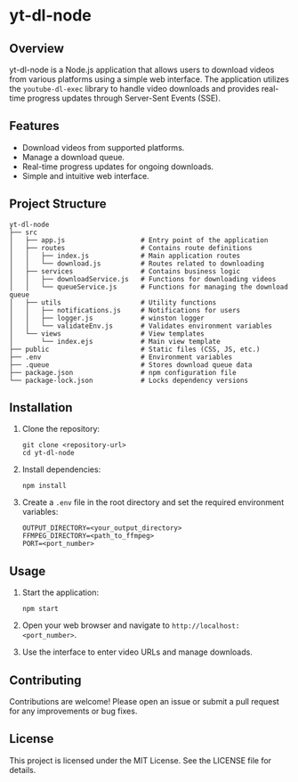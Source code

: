 # yt-dl-node

## Overview
yt-dl-node is a Node.js application that allows users to download videos from various platforms using a simple web interface. The application utilizes the `youtube-dl-exec` library to handle video downloads and provides real-time progress updates through Server-Sent Events (SSE).

## Features
- Download videos from supported platforms.
- Manage a download queue.
- Real-time progress updates for ongoing downloads.
- Simple and intuitive web interface.

## Project Structure
```
yt-dl-node
├── src
│   ├── app.js                   # Entry point of the application
│   ├── routes                   # Contains route definitions
│   │   ├── index.js             # Main application routes
│   │   └── download.js          # Routes related to downloading
│   ├── services                 # Contains business logic
│   │   ├── downloadService.js   # Functions for downloading videos
│   │   └── queueService.js      # Functions for managing the download queue
│   ├── utils                    # Utility functions
│   │   ├── notifications.js     # Notifications for users
│   │   ├── logger.js            # winston logger 
│   │   └── validateEnv.js       # Validates environment variables
│   └── views                    # View templates
│       └── index.ejs            # Main view template
├── public                       # Static files (CSS, JS, etc.)
├── .env                         # Environment variables
├── .queue                       # Stores download queue data
├── package.json                 # npm configuration file
└── package-lock.json            # Locks dependency versions
```

## Installation
1. Clone the repository:
   ```
   git clone <repository-url>
   cd yt-dl-node
   ```

2. Install dependencies:
   ```
   npm install
   ```

3. Create a `.env` file in the root directory and set the required environment variables:
   ```
   OUTPUT_DIRECTORY=<your_output_directory>
   FFMPEG_DIRECTORY=<path_to_ffmpeg>
   PORT=<port_number>
   ```

## Usage
1. Start the application:
   ```
   npm start
   ```

2. Open your web browser and navigate to `http://localhost:<port_number>`.

3. Use the interface to enter video URLs and manage downloads.

## Contributing
Contributions are welcome! Please open an issue or submit a pull request for any improvements or bug fixes.

## License
This project is licensed under the MIT License. See the LICENSE file for details.